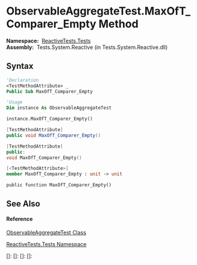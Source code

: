 # ObservableAggregateTest.MaxOfT\_Comparer\_Empty Method

**Namespace:**  [ReactiveTests.Tests](ReactiveTests.Tests\ReactiveTests.Tests.md)  
**Assembly:**  Tests.System.Reactive (in Tests.System.Reactive.dll)

## Syntax

```vb
'Declaration
<TestMethodAttribute> _
Public Sub MaxOfT_Comparer_Empty
```

```vb
'Usage
Dim instance As ObservableAggregateTest

instance.MaxOfT_Comparer_Empty()
```

```csharp
[TestMethodAttribute]
public void MaxOfT_Comparer_Empty()
```

```c++
[TestMethodAttribute]
public:
void MaxOfT_Comparer_Empty()
```

```fsharp
[<TestMethodAttribute>]
member MaxOfT_Comparer_Empty : unit -> unit 
```

```jscript
public function MaxOfT_Comparer_Empty()
```

## See Also

#### Reference

[ObservableAggregateTest Class](ObservableAggregateTest\ObservableAggregateTest.md)

[ReactiveTests.Tests Namespace](ReactiveTests.Tests\ReactiveTests.Tests.md)

[]: 
[]: 
[]: 
[]: 